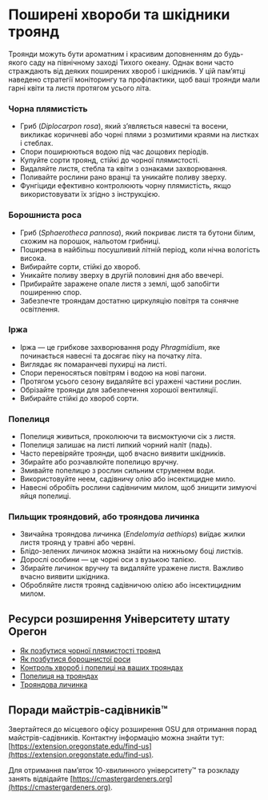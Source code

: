 # Поширені хвороби та шкідники троянд

Троянди можуть бути ароматним і красивим доповненням до будь-якого саду на північному заході Тихого океану. Однак вони часто страждають від деяких поширених хвороб і шкідників. У цій пам’ятці наведено стратегії моніторингу та профілактики, щоб ваші троянди мали гарні квіти та листя протягом усього літа.

### Чорна плямистість

- Гриб (*Diplocarpon rosa*), який з’являється навесні та восени, викликає коричневі або чорні плями з розмитими краями на листках і стеблах.
- Спори поширюються водою під час дощових періодів.
- Купуйте сорти троянд, стійкі до чорної плямистості.
- Видаляйте листя, стебла та квіти з ознаками захворювання.
- Поливайте рослини рано вранці та уникайте поливу зверху.
- Фунгіциди ефективно контролюють чорну плямистість, якщо використовувати їх згідно з інструкцією.

### Борошниста роса

- Гриб (*Sphaerotheca pannosa*), який покриває листя та бутони білим, схожим на порошок, нальотом грибниці.
- Поширена в найбільш посушливий літній період, коли нічна вологість висока.
- Вибирайте сорти, стійкі до хвороб.
- Уникайте поливу зверху в другій половині дня або ввечері.
- Прибирайте заражене опале листя з землі, щоб запобігти поширенню спор.
- Забезпечте трояндам достатню циркуляцію повітря та сонячне освітлення.

### Іржа

- Іржа — це грибкове захворювання роду *Phragmidium*, яке починається навесні та досягає піку на початку літа.
- Виглядає як помаранчеві пухирці на листі.
- Спори переносяться повітрям і водою на нові пагони.
- Протягом усього сезону видаляйте всі уражені частини рослин.
- Обрізайте троянди для забезпечення хорошої вентиляції.
- Вибирайте стійкі до хвороб сорти.

### Попелиця

- Попелиця живиться, проколюючи та висмоктуючи сік з листя.
- Попелиця залишає на листі липкий чорний наліт (падь).
- Часто перевіряйте троянди, щоб вчасно виявити шкідників.
- Збирайте або розчавлюйте попелицю вручну.
- Змивайте попелицю з рослин сильним струменем води.
- Використовуйте неем, садівничу олію або інсектицидне мило.
- Навесні обробіть рослини садівничим милом, щоб знищити зимуючі яйця попелиці.

### Пильщик трояндовий, або трояндова личинка

- Звичайна трояндова личинка (*Endelomyia aethiops*) виїдає жилки листя троянд у травні або червні.
- Блідо-зелених личинок можна знайти на нижньому боці листків.
- Дорослі особини — це чорні оси з вузькою талією.
- Збирайте личинок вручну та видаляйте уражене листя. Важливо вчасно виявити шкідника.
- Обробляйте листя троянд садівничою олією або інсектицидним милом.

## Ресурси розширення Університету штату Орегон

- [Як позбутися чорної плямистості троянд](https://solvepestproblems.oregonstate.edu/plant-problems/roses/black-spot)
- [Як позбутися борошнистої роси](https://solvepestproblems.oregonstate.edu/plant-problems/roses/powdery-mildew)
- [Контроль хвороб і попелиці на ваших трояндах](https://extension.oregonstate.edu/catalog/pub/ec-1520-controlling-diseases-aphids-your-roses)
- [Попелиця на трояндах](https://solvepestproblems.oregonstate.edu/plant-problems/rose/aphid)
- [Трояндова личинка](https://agsci.oregonstate.edu/nurspest/insects/roseslug)

## Поради майстрів-садівників™

Звертайтеся до місцевого офісу розширення OSU для отримання порад майстрів-садівників. Контактну інформацію можна знайти тут: [https://extension.oregonstate.edu/find-us](https://extension.oregonstate.edu/find-us).

Для отримання пам’яток 10-хвилинного університету™ та розкладу занять відвідайте [https://cmastergardeners.org](https://cmastergardeners.org).
